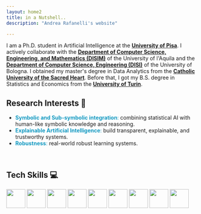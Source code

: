 ```yaml
---
layout: home2
title: in a Nutshell..
description: "Andrea Rafanelli's website"

---
```

I am a Ph.D. student in Artificial Intelligence at the [**University of Pisa**](https://phd-ai-society.di.unipi.it/students/andrea-rafanelli/).
I actively collaborate with the [**Department of Computer Science, Engineering, and Mathematics (DISIM)**](https://www.disim.univaq.it) of the University of l'Aquila and the [**Department of Computer Science, Engineering (DISI)**](https://apice.unibo.it/xwiki/bin/view/AndreaRafanelli/) of the University of Bologna.
I obtained my master's degree in Data Analytics from the [**Catholic University of the Sacred Heart**](https://offertaformativa.unicatt.it/cdl-data-analytics-for-business-2021). Before that, I got my B.S. degree in Statistics and Economics from the [**University of Turin**](https://www.unito.it/ugov/degree/35731).
<br/>

## Research Interests 🧠
* <span style="color:#1399c1"> **Symbolic and Sub-symbolic integration**: </span> combining statistical AI with human-like symbolic knowledge and reasoning.
* <span style="color:#1399c1"> **Explainable Artificial Intelligence**: </span> build transparent, explainable, and trustworthy systems.
* <span style="color:#1399c1"> **Robustness**: </span>  real-world robust learning systems.
<br/>

## Tech Skills 💻
<img src="../images/python.svg" width="50" height="50"> <img src="../images/pytorch.png" width="50" height="50"> <img src="../images/tf.png" width="50" height="50"> <img src="../images/r-project.svg" width="50" height="50"> <img src="../images/prolog.png" width="50" height="50"> <img src="../images/mysql.svg" width="50" height="50"> <img src="../images/mongodb.svg" width="50" height="50"> <img src="../images/html.png" width="50" height="50">
<img src="../images/css.png" width="50" height="50">


